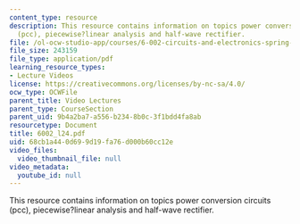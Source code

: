 ```yaml
---
content_type: resource
description: This resource contains information on topics power conversion circuits
  (pcc), piecewise?linear analysis and half-wave rectifier.
file: /ol-ocw-studio-app/courses/6-002-circuits-and-electronics-spring-2007/68cb1a440d699d19fa76d000b60cc12e_6002_l24.pdf
file_size: 243159
file_type: application/pdf
learning_resource_types:
- Lecture Videos
license: https://creativecommons.org/licenses/by-nc-sa/4.0/
ocw_type: OCWFile
parent_title: Video Lectures
parent_type: CourseSection
parent_uid: 9b4a2ba7-a556-b234-8b0c-3f1bdd4fa8ab
resourcetype: Document
title: 6002_l24.pdf
uid: 68cb1a44-0d69-9d19-fa76-d000b60cc12e
video_files:
  video_thumbnail_file: null
video_metadata:
  youtube_id: null
---
```

This resource contains information on topics power conversion circuits (pcc), piecewise?linear analysis and half-wave rectifier.